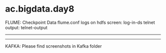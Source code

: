 # ac.bigdata.day8
FLUME:
Checkpoint
Data
flume.conf
logs on hdfs screen: log-in-ds
telnet output: telnet-output

-----------
-----------

KAFKA:
Please find screenshots in Kafka folder
